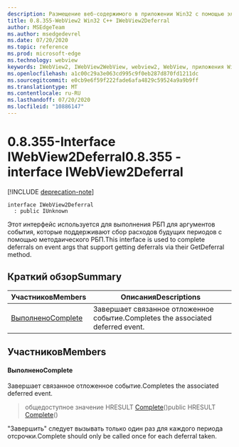 ```yaml
---
description: Размещение веб-содержимого в приложении Win32 с помощью элемента управления Microsoft Edge WebView2
title: 0.8.355-WebView2 Win32 C++ IWebView2Deferral
author: MSEdgeTeam
ms.author: msedgedevrel
ms.date: 07/20/2020
ms.topic: reference
ms.prod: microsoft-edge
ms.technology: webview
keywords: IWebView2, IWebView2WebView, webview2, WebView, приложения Win32, Win32, EDGE
ms.openlocfilehash: a1c00c29a3e063cd995c9f0eb287d870fd1211dc
ms.sourcegitcommit: e0cb9e6f59f222fade6afa4829c59524a9a9b9ff
ms.translationtype: MT
ms.contentlocale: ru-RU
ms.lasthandoff: 07/20/2020
ms.locfileid: "10886147"
---
```

# <span data-ttu-id="da0c3-104">0.8.355-Interface IWebView2Deferral</span><span class="sxs-lookup"><span data-stu-id="da0c3-104">0.8.355 - interface IWebView2Deferral</span></span> 

[!INCLUDE [deprecation-note](../../includes/deprecation-note.md)]

```
interface IWebView2Deferral
  : public IUnknown
```

<span data-ttu-id="da0c3-105">Этот интерфейс используется для выполнения РБП для аргументов события, которые поддерживают сбор расходов будущих периодов с помощью методаического РБП.</span><span class="sxs-lookup"><span data-stu-id="da0c3-105">This interface is used to complete deferrals on event args that support getting deferrals via their GetDeferral method.</span></span>

## <span data-ttu-id="da0c3-106">Краткий обзор</span><span class="sxs-lookup"><span data-stu-id="da0c3-106">Summary</span></span>

 <span data-ttu-id="da0c3-107">Участников</span><span class="sxs-lookup"><span data-stu-id="da0c3-107">Members</span></span>                        | <span data-ttu-id="da0c3-108">Описания</span><span class="sxs-lookup"><span data-stu-id="da0c3-108">Descriptions</span></span>
--------------------------------|---------------------------------------------
[<span data-ttu-id="da0c3-109">Выполнено</span><span class="sxs-lookup"><span data-stu-id="da0c3-109">Complete</span></span>](#complete) | <span data-ttu-id="da0c3-110">Завершает связанное отложенное событие.</span><span class="sxs-lookup"><span data-stu-id="da0c3-110">Completes the associated deferred event.</span></span>

## <span data-ttu-id="da0c3-111">Участников</span><span class="sxs-lookup"><span data-stu-id="da0c3-111">Members</span></span>

#### <span data-ttu-id="da0c3-112">Выполнено</span><span class="sxs-lookup"><span data-stu-id="da0c3-112">Complete</span></span> 

<span data-ttu-id="da0c3-113">Завершает связанное отложенное событие.</span><span class="sxs-lookup"><span data-stu-id="da0c3-113">Completes the associated deferred event.</span></span>

> <span data-ttu-id="da0c3-114">общедоступное значение HRESULT [Complete](#complete)()</span><span class="sxs-lookup"><span data-stu-id="da0c3-114">public HRESULT [Complete](#complete)()</span></span>

<span data-ttu-id="da0c3-115">"Завершить" следует вызывать только один раз для каждого периода отсрочки.</span><span class="sxs-lookup"><span data-stu-id="da0c3-115">Complete should only be called once for each deferral taken.</span></span>


